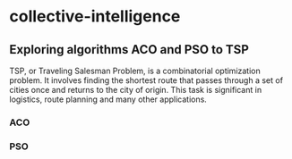 # collective-intelligence

## Exploring algorithms ACO and PSO to TSP

TSP, or Traveling Salesman Problem, is a combinatorial optimization problem. It involves finding the shortest route that passes through a set of cities once and returns to the city of origin. This task is significant in logistics, route planning and many other applications.

### ACO

### PSO
